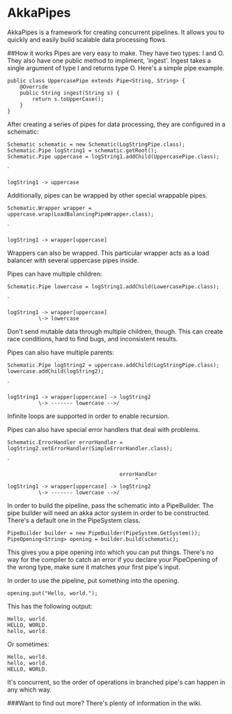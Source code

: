 # AkkaPipes
AkkaPipes is a framework for creating concurrent pipelines. It allows you to quickly and easily build scalable data processing flows.


##How it works
Pipes are very easy to make. They have two types: I and O. They also have one public method to impliment, 'ingest'. Ingest takes a single argument of type I and returns type O. Here's a simple pipe example.

    public class UppercasePipe extends Pipe<String, String> {
        @Override
        public String ingest(String s) {
            return s.toUpperCase();
        }
    }
    
After creating a series of pipes for data processing, they are configured in a schematic:

    Schematic schematic = new Schematic(LogStringPipe.class);
    Schematic.Pipe logString1 = schematic.getRoot();
    Schematic.Pipe uppercase = logString1.addChild(UppercasePipe.class);

`

    logString1 -> uppercase

Additionally, pipes can be wrapped by other special wrappable pipes.

    Schematic.Wrapper wrapper = uppercase.wrap(LoadBalancingPipeWrapper.class);

`

    logString1 -> wrapper[uppercase]
        
Wrappers can also be wrapped. This particular wrapper acts as a load balancer with several uppercase pipes inside.

Pipes can have multiple children:

    Schematic.Pipe lowercase = logString1.addChild(LowercasePipe.class);

`

    logString1 -> wrapper[uppercase]
              \-> lowercase 

Don't send mutable data through multiple children, though. This can create race conditions, hard to find bugs, and inconsistent results.

Pipes can also have multiple parents:

    Schematic.Pipe logString2 = uppercase.addChild(LogStringPipe.class);
    lowercase.addChild(logString2);
    
`

    logString1 -> wrapper[uppercase] -> logString2
              \-> ------- lowercase -->/

Infinite loops are supported in order to enable recursion.

Pipes can also have special error handlers that deal with problems.

    Schematic.ErrorHandler errorHandler = logString2.setErrorHandler(SimpleErrorHandler.class);
    
`

                                        errorHandler
                                             ^            
    logString1 -> wrapper[uppercase] -> logString2
              \-> ------- lowercase -->/

In order to build the pipeline, pass the schematic into a PipeBuilder.
The pipe builder will need an akka actor system in order to be constructed. There's a default one in the PipeSystem class.

    PipeBuilder builder = new PipeBuilder(PipeSystem.GetSystem());
    PipeOpening<String> opening = builder.build(schematic);
        
This gives you a pipe opening into which you can put things. There's no way for the compiler to catch an error if you declare your PipeOpening of the wrong type, make sure it matches your first pipe's input.

In order to use the pipeline, put something into the opening.

    opening.put("Hello, world.");
        
This has the following output:

    Hello, world.
    HELLO, WORLD.
    hello, world.
    
Or sometimes:

    Hello, world.
    hello, world.
    HELLO, WORLD.
    
It's concurrent, so the order of operations in branched pipe's can happen in any which way.

###Want to find out more? There's plenty of information in the wiki.
